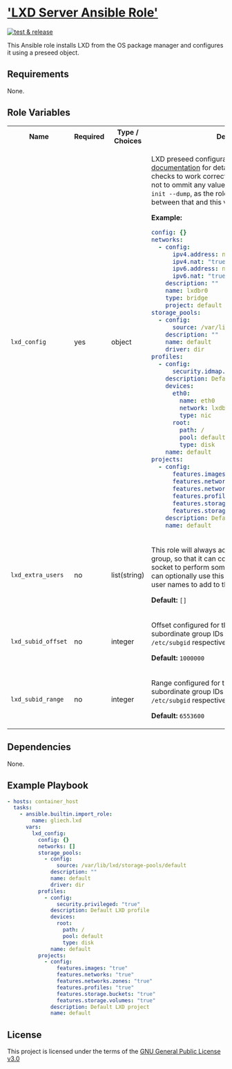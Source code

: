 # ['LXD Server Ansible Role'][1]

[![test & release][2]][3]

This Ansible role installs LXD from the OS package manager and configures it
using a preseed object.

## Requirements

None.

## Role Variables

<table>
<tr><th>Name</th><th>Required</th><th>Type / Choices</th><th>Description</th></tr>
<tr><td><code>lxd_config</code></td>
<td>yes</td>
<td>object</td>
<td>

LXD preseed configuration object. See the [LXD documentation][5] for details. If
you want idempotency checks to work correctly, you have to make sure not to
ommit any values which are output by `lxd init --dump`, as the role uses the
difference between that and this variable to detect changes.

**Example:**
```yaml
config: {}
networks:
  - config:
      ipv4.address: none
      ipv4.nat: "true"
      ipv6.address: none
      ipv6.nat: "true"
    description: ""
    name: lxdbr0
    type: bridge
    project: default
storage_pools:
  - config:
      source: /var/lib/lxd/storage-pools/default
    description: ""
    name: default
    driver: dir
profiles:
  - config:
      security.idmap.isolated: "true"
    description: Default LXD profile
    devices:
      eth0:
        name: eth0
        network: lxdbr0
        type: nic
      root:
        path: /
        pool: default
        type: disk
    name: default
projects:
  - config:
      features.images: "true"
      features.networks: "true"
      features.networks.zones: "true"
      features.profiles: "true"
      features.storage.buckets: "true"
      features.storage.volumes: "true"
    description: Default LXD project
    name: default
```
</td></tr>


<tr><td><code>lxd_extra_users</code></td>
<td>no</td>
<td>list(string)</td>
<td>

This role will always add the ansible user to the lxd group, so that it can
communicate with the lxd unix socket to perform some of the tasks in this role.
You can optionally use this variable to specify additional user names to add to
the group.

**Default:** `[]`
</td></tr>


<tr><td><code>lxd_subid_offset</code></td>
<td>no</td>
<td>integer</td>
<td>

Offset configured for the subordinate user IDs and subordinate group IDs in
`/etc/subuid` and `/etc/subgid` respectively.

**Default:** `1000000`
</td></tr>


<tr><td><code>lxd_subid_range</code></td>
<td>no</td>
<td>integer</td>
<td>

Range configured for the subordinate user IDs and subordinate group IDs in
`/etc/subuid` and `/etc/subgid` respectively.

**Default:** `6553600`
</td></tr>
</table>

## Dependencies

None.

## Example Playbook

```yaml
- hosts: container_host
  tasks:
    - ansible.builtin.import_role:
        name: gliech.lxd
      vars:
        lxd_config:
          config: {}
          networks: []
          storage_pools:
            - config:
                source: /var/lib/lxd/storage-pools/default
              description: ""
              name: default
              driver: dir
          profiles:
            - config:
                security.privileged: "true"
              description: Default LXD profile
              devices:
                root:
                  path: /
                  pool: default
                  type: disk
              name: default
          projects:
            - config:
                features.images: "true"
                features.networks: "true"
                features.networks.zones: "true"
                features.profiles: "true"
                features.storage.buckets: "true"
                features.storage.volumes: "true"
              description: Default LXD project
              name: default
```

## License

This project is licensed under the terms of the [GNU General Public License v3.0](LICENSE)

[1]: https://galaxy.ansible.com/ui/standalone/roles/gliech/lxd/
[2]: https://github.com/gliech/lxd-ansible-role/actions/workflows/release.yml/badge.svg
[3]: https://github.com/gliech/lxd-ansible-role/actions/workflows/release.yml
[4]: https://github.com/gliech/semantic-release-config-github-ansible-role
[5]: https://documentation.ubuntu.com/lxd/en/latest/howto/initialize/#non-interactive-configuration
